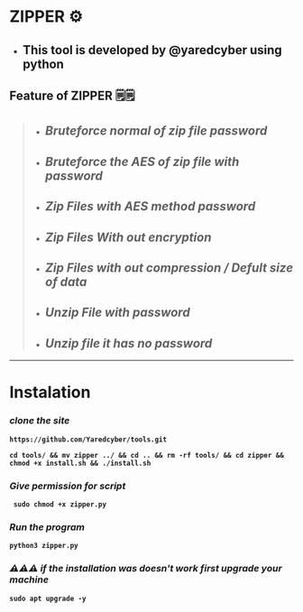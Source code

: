 # ZIPPER ⚙
- ## <b>This tool is developed by @yaredcyber using python<b>
## Feature of ZIPPER 🗒🗒
>- ## *Bruteforce  normal of zip file password*
>- ## *Bruteforce the AES of zip file with password*
> - ## *Zip Files with  AES method password*
> - ## *Zip Files With out encryption*
> - ## *Zip Files with out compression / Defult size of data*
> - ## *Unzip File with password*
> - ## *Unzip file it has no password*
<hr>

# Instalation

 ### *clone the site*
```
https://github.com/Yaredcyber/tools.git
```

```
cd tools/ && mv zipper ../ && cd .. && rm -rf tools/ && cd zipper && chmod +x install.sh && ./install.sh

```
### *Give permission for script*
```
 sudo chmod +x zipper.py
```
### *Run the program*
```
python3 zipper.py
```
### *⚠⚠⚠ if the installation was doesn't work first upgrade your machine*
```
sudo apt upgrade -y
```
